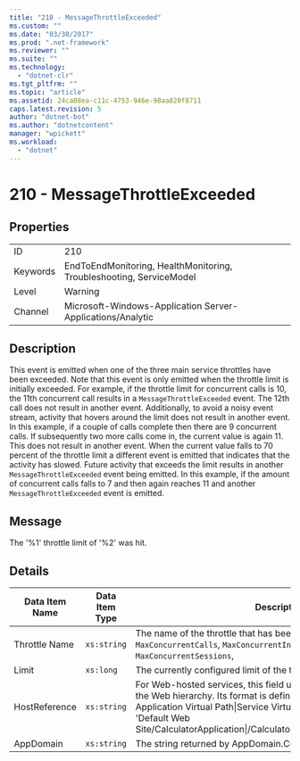 ```yaml
---
title: "210 - MessageThrottleExceeded"
ms.custom: ""
ms.date: "03/30/2017"
ms.prod: ".net-framework"
ms.reviewer: ""
ms.suite: ""
ms.technology: 
  - "dotnet-clr"
ms.tgt_pltfrm: ""
ms.topic: "article"
ms.assetid: 24ca08ea-c11c-4753-946e-98aa820f8711
caps.latest.revision: 5
author: "dotnet-bot"
ms.author: "dotnetcontent"
manager: "wpickett"
ms.workload: 
  - "dotnet"
---
```

# 210 - MessageThrottleExceeded
## Properties  

|||  
|-|-|  
|ID|210|  
|Keywords|EndToEndMonitoring, HealthMonitoring, Troubleshooting, ServiceModel|  
|Level|Warning|  
|Channel|Microsoft-Windows-Application Server-Applications/Analytic|  

## Description  
 This event is emitted when one of the three main service throttles have been exceeded. Note that this event is only emitted when the throttle limit is initially exceeded. For example, if the throttle limit for concurrent calls is 10, the 11th concurrent call results in a `MessageThrottleExceeded` event. The 12th call does not result in another event. Additionally, to avoid a noisy event stream, activity that hovers around the limit does not result in another event. In this example, if a couple of calls complete then there are 9 concurrent calls. If subsequently two more calls come in, the current value is again 11. This does not result in another event. When the current value falls to 70 percent of the throttle limit a different event is emitted that indicates that the activity has slowed. Future activity that exceeds the limit results in another `MessageThrottleExceeded` event being emitted. In this example, if the amount of concurrent calls falls to 7 and then again reaches 11 and another `MessageThrottleExceeded` event is emitted.  

## Message  
 The '%1' throttle limit of '%2' was hit.  

## Details  


| Data Item Name | Data Item Type |                                                                                                                                                  Description                                                                                                                                                  |
|----------------|----------------|---------------------------------------------------------------------------------------------------------------------------------------------------------------------------------------------------------------------------------------------------------------------------------------------------------------|
| Throttle Name  |  `xs:string`   |                                                                                      The name of the throttle that has been exceeded. Either `MaxConcurrentCalls`, `MaxConcurrentInstances`, or `MaxConcurrentSessions`,                                                                                      |
|     Limit      |   `xs:long`    |                                                                                                                                The currently configured limit of the throttle.                                                                                                                                |
| HostReference  |  `xs:string`   | For Web-hosted services, this field uniquely identifies the service in the Web hierarchy. Its format is defined as 'Web Site Name Application Virtual Path&#124;Service Virtual Path&#124;ServiceName'. Example: 'Default Web Site/CalculatorApplication&#124;/CalculatorService.svc&#124;CalculatorService'. |
|   AppDomain    |  `xs:string`   |                                                                                                                         The string returned by AppDomain.CurrentDomain.FriendlyName.                                                                                                                          |

